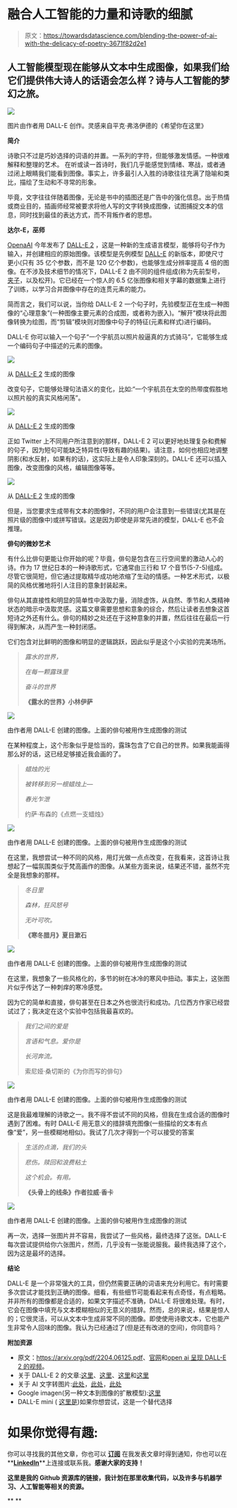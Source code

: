 # 融合人工智能的力量和诗歌的细腻

> 原文：<https://towardsdatascience.com/blending-the-power-of-ai-with-the-delicacy-of-poetry-3671f82d2e1>

## 人工智能模型现在能够从文本中生成图像，如果我们给它们提供伟大诗人的话语会怎么样？诗与人工智能的梦幻之旅。

![](img/891ef81e809a8390805a069ac4b0d7ad.png)

图片由作者用 DALL-E 创作。灵感来自平克·弗洛伊德的《希望你在这里》

**简介**

诗歌只不过是巧妙选择的词语的并置。一系列的字符，但能够激发情感。一种很难解释和整理的艺术。
在听或读一首诗时，我们几乎能感觉到情绪、寒战，或者通过闭上眼睛我们能看到图像。事实上，许多最引人入胜的诗歌往往充满了隐喻和类比，描绘了生动和不寻常的形象。

毕竟，文字往往伴随着图像，无论是书中的插图还是广告中的强化信息。出于热情或商业目的，插画师经常被要求将他人写的文字转换成图像，试图捕捉文本的信息，同时找到最佳的表达方式，而不背叛作者的思想。

**达尔-E，巫师**

[OpenaAI](https://openai.com/) 今年发布了 [DALL-E 2](https://arxiv.org/pdf/2204.06125.pdf) ，这是一种新的生成语言模型，能够将句子作为输入，并创建相应的原始图像。该模型是先例模型 [DALL-E](https://openai.com/blog/dall-e/) 的新版本，即使尺寸更小(只有 35 亿个参数，而不是 120 亿个参数)，也能够生成分辨率提高 4 倍的图像。在不涉及技术细节的情况下，DALL-E 2 由不同的组件组成(称为先前型号，[夹子](https://openai.com/blog/clip/)，以及松开)。它已经在一个惊人的 6.5 亿张图像和相关字幕的数据集上进行了训练，以学习合并图像中存在的连贯元素的能力。

简而言之，我们可以说，当你给 DALL-E 2 一个句子时，先验模型正在生成一种图像的“心理意象”(一种图像主要元素的合成图，或者称为嵌入)。“解开”模块将此图像转换为绘图，而“剪辑”模块则对图像中句子的特征(元素和样式)进行编码。

DALL-E 你可以输入一个句子“一个宇航员以照片般逼真的方式骑马”，它能够生成一个编码句子中描述的元素的图像。

![](img/acf12a10600e38d9be1ffbdfdf624c58.png)

从 [DALL-E 2](https://arxiv.org/pdf/2204.06125.pdf) 生成的图像

改变句子，它能够处理句法语义的变化，比如:“一个宇航员在太空的热带度假胜地以照片般的真实风格闲荡”。

![](img/158b47c0b3c8c5c1659eeb0be7033807.png)

从 [DALL-E 2](https://arxiv.org/pdf/2204.06125.pdf) 生成的图像

正如 Twitter 上不同用户所注意到的那样，DALL-E 2 可以更好地处理复杂和费解的句子，因为短句可能缺乏特异性(导致有趣的结果)。请注意，如何也相应地调整阴影(和水反射，如果有的话)，这实际上是令人印象深刻的。DALL-E 还可以插入图像，改变图像的风格，编辑图像等等。

![](img/fd8ad080b890f5fe9393feafed27a009.png)

从 [DALL-E 2](https://arxiv.org/pdf/2204.06125.pdf) 生成的图像

但是，当您要求生成带有文本的图像时，不同的用户会注意到一些错误(尤其是在照片级的图像中)或拼写错误。这是因为即使是非常先进的模型，DALL-E 也不会推理。

**俳句的微妙艺术**

有什么比俳句更能让你开始的呢？毕竟，俳句是包含在三行空间里的激动人心的诗。作为 17 世纪日本的一种诗歌形式，它通常由三行和 17 个音节(5-7-5)组成。尽管它很简短，但它通过提取精华成功地浓缩了生动的情感。一种艺术形式，以极简的风格优雅地将引人注目的意象封装起来。

俳句从其直接性和明显的简单性中汲取力量，消除虚饰，从自然、季节和人类精神状态的暗示中汲取灵感。这篇文章需要思想和意象的综合，然后让读者去想象这首短诗之外还有什么。俳句的精妙之处还在于这种意象的并置，然后往往在最后一行得到解决，从而产生一种封闭感。

它们包含对比鲜明的图像和明显的逻辑跳跃，因此似乎是这个小实验的完美场所。

> *露水的世界，*
> 
> *在每一颗露珠里*
> 
> *奋斗的世界*
> 
> **《露水的世界》小林伊萨**

![](img/c1de93a108dbc1d62ba9017bc2c30251.png)

由作者用 DALL-E 创建的图像。上面的俳句被用作生成图像的测试

在某种程度上，这个形象似乎是恰当的，露珠包含了它自己的世界。如果我能画得那么好的话，这已经足够接近我会画的了。

> *蜡烛的光*
> 
> *被转移到另一根蜡烛上—*
> 
> *春光乍泄*
> 
> 约萨·布森的《点燃一支蜡烛》

![](img/222ca1e0eaef542787afe54820d4c626.png)

由作者用 DALL-E 创建的图像。上面的俳句被用作生成图像的测试

在这里，我想尝试一种不同的风格，用灯光做一点点改变，在我看来，这首诗让我想起了一幅氛围类似于梵高画作的图像。从某些方面来说，结果还不错，虽然不完全是我想象的那样。

> *冬日里*
> 
> *森林，狂风怒号*
> 
> *无叶可吹。*
> 
> **《寒冬腊月》夏目漱石**

![](img/c0a0746ccff95777324291eab254879d.png)

由作者用 DALL-E 创建的图像。上面的俳句被用作生成图像的测试

在这里，我想象了一些风格化的，多节的树在冰冷的寒风中扭动。事实上，这张图片似乎传达了一种刺痒的寒冷感觉。

因为它的简单和直接，俳句甚至在日本之外也很流行和成功。几位西方作家已经尝试过了；我决定在这个实验中包括我最喜欢的。

> *我们之间的爱是*
> 
> *言语和气息。爱你是*
> 
> *长河奔流。*
> 
> 索尼娅·桑切斯的《为你而写的俳句》

![](img/4da31af65f01614e00b3287112198e74.png)

由作者用 DALL-E 创建的图像。上面的俳句被用作生成图像的测试

这是我最难理解的诗歌之一。我不得不尝试不同的风格，但我在生成合适的图像时遇到了困难。有时 DALL-E 用无意义的措辞填充图像(一些描绘的文本有点像“爱”，另一些模糊地相似)。我试了几次才得到一个可以接受的答案

> *生活的点滴，我们的头*
> 
> *悲伤。赎回和浪费粘土*
> 
> *这个机会。有用。*
> 
> **《头骨上的线条》作者拉威·香卡**

![](img/5f66dc0a002eb0784a5fad0b089d5b5c.png)

由作者用 DALL-E 创建的图像。上面的俳句被用作生成图像的测试

再一次，选择一张图片并不容易，我尝试了一些风格，最终选择了这张。DALL-E 每次尝试提供给你六张图片，然而，几乎没有一张能说服我。最终我选择了这个，因为这是最坏的选择。

**结论**

DALL-E 是一个非常强大的工具，但仍然需要正确的词语来充分利用它。有时需要多次尝试才能找到正确的图像。细看，有些细节可能看起来有点奇怪，有点粗略。并非所有的图像都是合适的，如果文字描述不准确，DALL-E 将很难处理。有时，它会在图像中填充与文本模糊相似的无意义的措辞。然而，总的来说，结果是惊人的；它很灵活，可以从文本中生成非常不同的图像。即使使用诗歌文本，它也能产生非常令人回味的图像。我认为已经通过了(但是还有改进的空间)，你同意吗？

**附加资源**

*   原文：<https://arxiv.org/pdf/2204.06125.pdf>、[官网](https://openai.com/dall-e-2/)和[open ai 呈现 DALL-E 2 的视频](https://www.youtube.com/watch?v=K0TW-zcbEuY)。
*   关于 DALL-E 2 的文章:[这里](https://medium.com/towards-data-science/dall-e-2-explained-the-promise-and-limitations-of-a-revolutionary-ai-3faf691be220)、[这里](https://medium.com/mlearning-ai/openais-new-dall-e-2-can-paint-anything-you-want-4b8d3309f5cb)、[这里](https://medium.com/mlearning-ai/the-dall-e-2-multimodal-learning-in-image-generation-45d8ebbb1dc0)和[这里](/dall-e-2-0-explained-7b928f3adce7)
*   关于 AI 文字转图片:[此处](https://deepai.org/machine-learning-model/text2img)，[此处](https://www.makeuseof.com/ai-text-to-art-generators/)，[此处](https://en.wikipedia.org/wiki/DALL-E)
*   Google imagen(另一种文本到图像的扩散模型):[这里](https://imagen.research.google/)
*   DALL-E mini ( [这里是](https://huggingface.co/spaces/dalle-mini/dalle-mini))如果你想尝试，这是一个替代选择

# 如果你觉得有趣:

你可以寻找我的其他文章，你也可以 [**订阅**](https://salvatore-raieli.medium.com/subscribe) 在我发表文章时得到通知，你也可以在**[**LinkedIn**](https://www.linkedin.com/in/salvatore-raieli/)**上连接或联系我。**感谢大家的支持！**

**这里是我的 Github 资源库的链接，我计划在那里收集代码，以及许多与机器学习、人工智能等相关的资源。**

**[](https://github.com/SalvatoreRa/tutorial) **